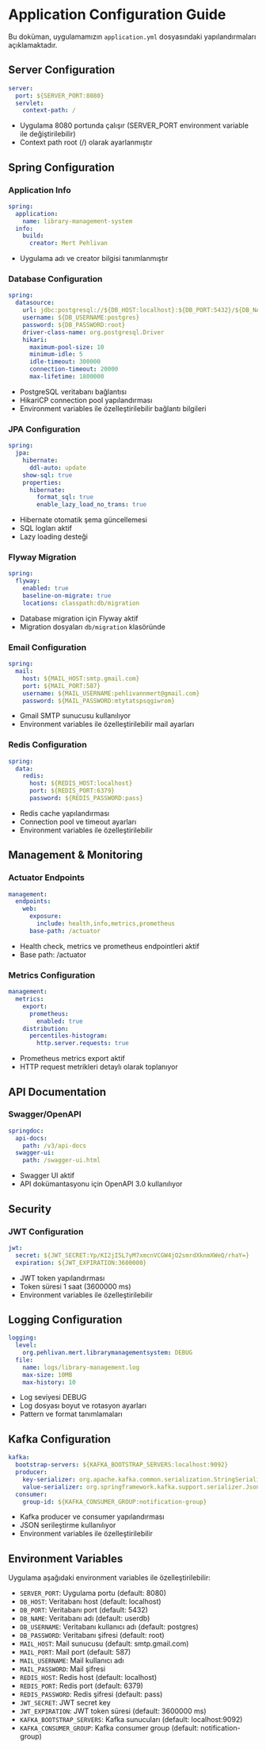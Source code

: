 # Application Configuration Guide

Bu doküman, uygulamamızın `application.yml` dosyasındaki yapılandırmaları açıklamaktadır.

## Server Configuration
```yaml
server:
  port: ${SERVER_PORT:8080}
  servlet:
    context-path: /
```
- Uygulama 8080 portunda çalışır (SERVER_PORT environment variable ile değiştirilebilir)
- Context path root (/) olarak ayarlanmıştır

## Spring Configuration

### Application Info
```yaml
spring:
  application:
    name: library-management-system
  info:
    build:
      creator: Mert Pehlivan
```
- Uygulama adı ve creator bilgisi tanımlanmıştır

### Database Configuration
```yaml
spring:
  datasource:
    url: jdbc:postgresql://${DB_HOST:localhost}:${DB_PORT:5432}/${DB_NAME:library}
    username: ${DB_USERNAME:postgres}
    password: ${DB_PASSWORD:root}
    driver-class-name: org.postgresql.Driver
    hikari:
      maximum-pool-size: 10
      minimum-idle: 5
      idle-timeout: 300000
      connection-timeout: 20000
      max-lifetime: 1800000
```
- PostgreSQL veritabanı bağlantısı
- HikariCP connection pool yapılandırması
- Environment variables ile özelleştirilebilir bağlantı bilgileri

### JPA Configuration
```yaml
spring:
  jpa:
    hibernate:
      ddl-auto: update
    show-sql: true
    properties:
      hibernate:
        format_sql: true
        enable_lazy_load_no_trans: true
```
- Hibernate otomatik şema güncellemesi
- SQL logları aktif
- Lazy loading desteği

### Flyway Migration
```yaml
spring:
  flyway:
    enabled: true
    baseline-on-migrate: true
    locations: classpath:db/migration
```
- Database migration için Flyway aktif
- Migration dosyaları `db/migration` klasöründe

### Email Configuration
```yaml
spring:
  mail:
    host: ${MAIL_HOST:smtp.gmail.com}
    port: ${MAIL_PORT:587}
    username: ${MAIL_USERNAME:pehlivannmert@gmail.com}
    password: ${MAIL_PASSWORD:mtytatspsqgiwrom}
```
- Gmail SMTP sunucusu kullanılıyor
- Environment variables ile özelleştirilebilir mail ayarları

### Redis Configuration
```yaml
spring:
  data:
    redis:
      host: ${REDIS_HOST:localhost}
      port: ${REDIS_PORT:6379}
      password: ${REDIS_PASSWORD:pass}
```
- Redis cache yapılandırması
- Connection pool ve timeout ayarları
- Environment variables ile özelleştirilebilir

## Management & Monitoring

### Actuator Endpoints
```yaml
management:
  endpoints:
    web:
      exposure:
        include: health,info,metrics,prometheus
      base-path: /actuator
```
- Health check, metrics ve prometheus endpointleri aktif
- Base path: /actuator

### Metrics Configuration
```yaml
management:
  metrics:
    export:
      prometheus:
        enabled: true
    distribution:
      percentiles-histogram:
        http.server.requests: true
```
- Prometheus metrics export aktif
- HTTP request metrikleri detaylı olarak toplanıyor

## API Documentation

### Swagger/OpenAPI
```yaml
springdoc:
  api-docs:
    path: /v3/api-docs
  swagger-ui:
    path: /swagger-ui.html
```
- Swagger UI aktif
- API dokümantasyonu için OpenAPI 3.0 kullanılıyor

## Security

### JWT Configuration
```yaml
jwt:
  secret: ${JWT_SECRET:Yp/KI2jI5L7yM7xmcnVCGW4jO2smrdXknmXWeQ/rhaY=}
  expiration: ${JWT_EXPIRATION:3600000}
```
- JWT token yapılandırması
- Token süresi 1 saat (3600000 ms)
- Environment variables ile özelleştirilebilir

## Logging Configuration
```yaml
logging:
  level:
    org.pehlivan.mert.librarymanagementsystem: DEBUG
  file:
    name: logs/library-management.log
    max-size: 10MB
    max-history: 10
```
- Log seviyesi DEBUG
- Log dosyası boyut ve rotasyon ayarları
- Pattern ve format tanımlamaları

## Kafka Configuration
```yaml
kafka:
  bootstrap-servers: ${KAFKA_BOOTSTRAP_SERVERS:localhost:9092}
  producer:
    key-serializer: org.apache.kafka.common.serialization.StringSerializer
    value-serializer: org.springframework.kafka.support.serializer.JsonSerializer
  consumer:
    group-id: ${KAFKA_CONSUMER_GROUP:notification-group}
```
- Kafka producer ve consumer yapılandırması
- JSON serileştirme kullanılıyor
- Environment variables ile özelleştirilebilir

## Environment Variables

Uygulama aşağıdaki environment variables ile özelleştirilebilir:

- `SERVER_PORT`: Uygulama portu (default: 8080)
- `DB_HOST`: Veritabanı host (default: localhost)
- `DB_PORT`: Veritabanı port (default: 5432)
- `DB_NAME`: Veritabanı adı (default: userdb)
- `DB_USERNAME`: Veritabanı kullanıcı adı (default: postgres)
- `DB_PASSWORD`: Veritabanı şifresi (default: root)
- `MAIL_HOST`: Mail sunucusu (default: smtp.gmail.com)
- `MAIL_PORT`: Mail port (default: 587)
- `MAIL_USERNAME`: Mail kullanıcı adı
- `MAIL_PASSWORD`: Mail şifresi
- `REDIS_HOST`: Redis host (default: localhost)
- `REDIS_PORT`: Redis port (default: 6379)
- `REDIS_PASSWORD`: Redis şifresi (default: pass)
- `JWT_SECRET`: JWT secret key
- `JWT_EXPIRATION`: JWT token süresi (default: 3600000 ms)
- `KAFKA_BOOTSTRAP_SERVERS`: Kafka sunucuları (default: localhost:9092)
- `KAFKA_CONSUMER_GROUP`: Kafka consumer group (default: notification-group) 